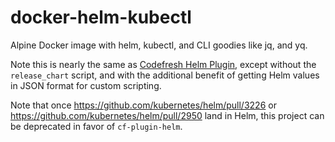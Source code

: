 # docker-helm-kubectl

Alpine Docker image with helm, kubectl, and CLI goodies like jq, and yq.

Note this is nearly the same as [Codefresh Helm Plugin](https://github.com/codefresh-io/cf-plugin-helm), except without the `release_chart` script, and with the additional benefit of getting Helm values in JSON format for custom scripting.

Note that once https://github.com/kubernetes/helm/pull/3226 or https://github.com/kubernetes/helm/pull/2950 land in Helm, this project can be deprecated in favor of `cf-plugin-helm`.
